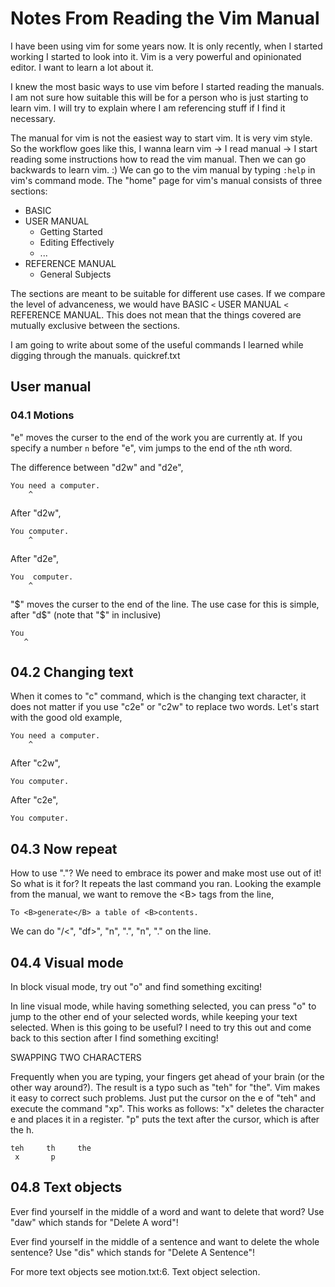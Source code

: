 # Notes From Reading the Vim Manual
I have been using vim for some years now. It is only recently, when I started
working I started to look into it. Vim is a very powerful and opinionated
editor. I want to learn a lot about it.

I knew the most basic ways to use vim before I started reading the manuals. I
am not sure how suitable this will be for a person who is just starting to
learn vim. I will try to explain where I am referencing stuff if I find it
necessary.

The manual for vim is not the easiest way to start vim. It is very vim style.
So the workflow goes like this, I wanna learn vim -> I read manual -> I start
reading some instructions how to read the vim manual. Then we can go backwards
to learn vim. :) We can go to the vim manual by typing `:help` in vim's command
mode. The "home" page for vim's manual consists of three sections:

- BASIC
- USER MANUAL
  - Getting Started
  - Editing Effectively
  - ...
- REFERENCE MANUAL
  - General Subjects

The sections are meant to be suitable for different use cases. If we compare
the level of advanceness, we would have BASIC `<` USER MANUAL `<` REFERENCE
MANUAL. This does not mean that the things covered are mutually exclusive
between the sections.

I am going to write about some of the useful commands I learned while digging
through the manuals. quickref.txt

## User manual
### 04.1 Motions
"e" moves the curser to the end of the work you are currently at. If you
specify a number `n` before "e", vim jumps to the end of the `n`th word.

The difference between "d2w" and "d2e",
```
You need a computer.
    ^
```

After "d2w",
```
You computer.
    ^
```

After "d2e",
```
You  computer.
    ^
```

"$" moves the curser to the end of the line. The use case for this is simple,
after "d$" (note that "$" in inclusive)
```
You
   ^
```

## 04.2 Changing text
When it comes to "c" command, which is the changing text character, it does not
matter if you use "c2e" or "c2w" to replace two words. Let's start with the
good old example,

```
You need a computer.
    ^
```

After "c2w",
```
You computer.
```

After "c2e",
```
You computer.
```

## 04.3 Now repeat
How to use "."? We need to embrace its power and make most use out of it!
So what is it for? It repeats the last command you ran. Looking the example
from the manual, we want to remove the \<B\> tags from the line,

```
To <B>generate</B> a table of <B>contents.
```
We can do "/<", "df>", "n", ".", "n", "." on the line.

## 04.4 Visual mode
In block visual mode, try out "o" and find something exciting!

In line visual mode, while having something selected, you can press "o" to jump
to the other end of your selected words, while keeping your text selected.
When is this going to be useful? I need to try this out and come back to
this section after I find something exciting!

SWAPPING TWO CHARACTERS

Frequently when you are typing, your fingers get ahead of your brain (or the
other way around?).  The result is a typo such as "teh" for "the".  Vim
makes it easy to correct such problems.  Just put the cursor on the e of "teh"
and execute the command "xp".  This works as follows: "x" deletes the
character e and places it in a register.  "p" puts the text after the cursor,
which is after the h.

```
teh     th     the
 x       p
```

## 04.8 Text objects
Ever find yourself in the middle of a word and want to delete that word? Use
"daw" which stands for "Delete A word"!

Ever find yourself in the middle of a sentence and want to delete the whole
sentence? Use "dis" which stands for "Delete A Sentence"!

For more text objects see motion.txt:6. Text object selection.
